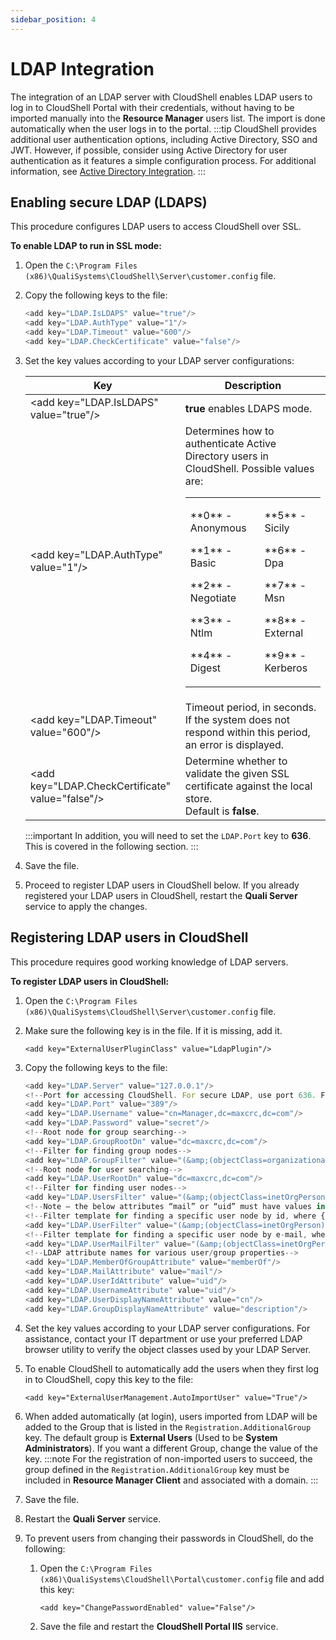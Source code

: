 ```yaml
---
sidebar_position: 4
---
```


# LDAP Integration

The integration of an LDAP server with CloudShell enables LDAP users to log in to CloudShell Portal with their credentials, without having to be imported manually into the **Resource Manager** users list. The import is done automatically when the user logs in to the portal.
:::tip
CloudShell provides additional user authentication options, including Active Directory, SSO and JWT. However, if possible, consider using Active Directory for user authentication as it features a simple configuration process. For additional information, see [Active Directory Integration](../../../admin/cloudshell-identity-management/access-control-and-authentication/active-directory-integration/index.md).
:::

## Enabling secure LDAP (LDAPS)

This procedure configures LDAP users to access CloudShell over SSL.

**To enable LDAP to run in SSL mode:**

1. Open the `C:\Program Files (x86)\QualiSystems\CloudShell\Server\customer.config` file.
2. Copy the following keys to the file:
    
    ```javascript
    <add key="LDAP.IsLDAPS" value="true"/>
    <add key="LDAP.AuthType" value="1"/>
    <add key="LDAP.Timeout" value="600"/>
    <add key="LDAP.CheckCertificate" value="false"/>
    ```
    
3. Set the key values according to your LDAP server configurations:
    
    <table>
        <thead>
            <tr>
                <th>Key</th>
                <th>Description</th>
            </tr>
        </thead>
        <tbody>
            <tr>
                <td>&lt;add key="LDAP.IsLDAPS" value="true"/&gt;</td>
                <td><strong>true</strong> enables LDAPS mode.</td>
            </tr>
            <tr>
                <td>&lt;add key="LDAP.AuthType" value="1"/&gt;</td>
                <td>
                    Determines how to authenticate Active Directory users in CloudShell. Possible values are:
                    <table style={{ width: '100%', border: 'none' }}>
                        <tbody>
                            <tr style={{ border: 'none' }}>
                                <td style={{ width: '50%', border: 'none' }}>
                                    <p>**0** - Anonymous</p>
                                    <p>**1** - Basic</p>
                                    <p>**2** - Negotiate</p>
                                    <p>**3** - Ntlm</p>
                                    <p>**4** - Digest</p>
                                </td>
                                <td style={{ width: '50%', border: 'none' }}>
                                    <p>**5** - Sicily</p>
                                    <p>**6** - Dpa</p>
                                    <p>**7** - Msn</p>
                                    <p>**8** - External</p>
                                    <p>**9** - Kerberos</p>
                                </td>
                            </tr>
                        </tbody>
                    </table>
                </td>
            </tr>
            <tr>
                <td>&lt;add key="LDAP.Timeout" value="600"/&gt;</td>
                <td>Timeout period, in seconds. If the system does not respond within this period, an error is displayed.</td>
            </tr>
            <tr>
                <td>&lt;add key="LDAP.CheckCertificate" value="false"/&gt;</td>
                <td>
                    Determine whether to validate the given SSL certificate against the local store.<br/>Default is <strong>false</strong>.
                </td>
            </tr>
        </tbody>
    </table>

    :::important
    In addition, you will need to set the `LDAP.Port` key to **636**. This is covered in the following section.
    :::
4. Save the file.
5. Proceed to register LDAP users in CloudShell below. If you already registered your LDAP users in CloudShell, restart the **Quali Server** service to apply the changes.

## Registering LDAP users in CloudShell

This procedure requires good working knowledge of LDAP servers.

**To register LDAP users in CloudShell:**

1. Open the `C:\Program Files (x86)\QualiSystems\CloudShell\Server\customer.config` file.
2. Make sure the following key is in the file. If it is missing, add it.
    
    `<add key="ExternalUserPluginClass" value="LdapPlugin"/>`
    
3. Copy the following keys to the file:
    
    ```javascript
    <add key="LDAP.Server" value="127.0.0.1"/>
    <!--Port for accessing CloudShell. For secure LDAP, use port 636. For non secure LDAP, the default is 389.-->
    <add key="LDAP.Port" value="389"/>
    <add key="LDAP.Username" value="cn=Manager,dc=maxcrc,dc=com"/>
    <add key="LDAP.Password" value="secret"/>
    <!--Root node for group searching-->
    <add key="LDAP.GroupRootDn" value="dc=maxcrc,dc=com"/>
    <!--Filter for finding group nodes-->
    <add key="LDAP.GroupFilter" value="(&amp;(objectClass=organizationalUnit))"/>
    <!--Root node for user searching-->
    <add key="LDAP.UserRootDn" value="dc=maxcrc,dc=com"/>
    <!--Filter for finding user nodes-->
    <add key="LDAP.UsersFilter" value="(&amp;(objectClass=inetOrgPerson))"/>
    <!--Note – the below attributes “mail” or “uid” must have values in the LDAP.-->
    <!--Filter template for finding a specific user node by id, where {0} is the user's unique id-->
    <add key="LDAP.UserFilter" value="(&amp;(objectClass=inetOrgPerson)(uid={0}))"/>
    <!--Filter template for finding a specific user node by e-mail, where {0} is the user's e-mail-->
    <add key="LDAP.UserMailFilter" value="(&amp;(objectClass=inetOrgPerson)(mail={0}))"/>
    <!--LDAP attribute names for various user/group properties-->
    <add key="LDAP.MemberOfGroupAttribute" value="memberOf"/>
    <add key="LDAP.MailAttribute" value="mail"/>
    <add key="LDAP.UserIdAttribute" value="uid"/>
    <add key="LDAP.UsernameAttribute" value="uid"/>
    <add key="LDAP.UserDisplayNameAttribute" value="cn"/>
    <add key="LDAP.GroupDisplayNameAttribute" value="description"/>
    ```
    
4. Set the key values according to your LDAP server configurations. For assistance, contact your IT department or use your preferred LDAP browser utility to verify the object classes used by your LDAP Server.
    
5. To enable CloudShell to automatically add the users when they first log in to CloudShell, copy this key to the file:
    
    `<add key="ExternalUserManagement.AutoImportUser" value="True"/>`
    
6. When added automatically (at login), users imported from LDAP will be added to the Group that is listed in the `Registration.AdditionalGroup` key. The default group is **External Users** (Used to be **System Administrators**). If you want a different Group, change the value of the key.
    :::note
    For the registration of non-imported users to succeed, the group defined in the `Registration.AdditionalGroup` key must be included in **Resource Manager Client** and associated with a domain.
    :::
7. Save the file.
8. Restart the **Quali Server** service.
9. To prevent users from changing their passwords in CloudShell, do the following:
    
    1. Open the `C:\Program Files (x86)\QualiSystems\CloudShell\Portal\customer.config` file and add this key:
        
        `<add key="ChangePasswordEnabled" value="False"/>`
        
    2. Save the file and restart the **CloudShell Portal IIS** service.
